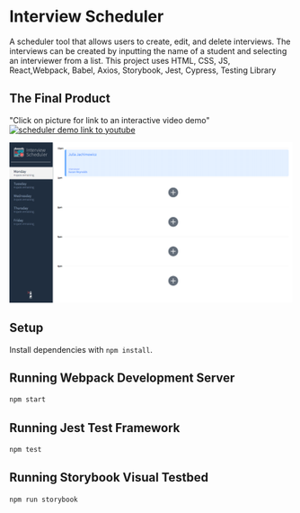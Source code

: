# Interview Scheduler

A scheduler tool that allows users to create, edit, and delete interviews. The interviews can be created by inputting the name of a student and selecting an interviewer from a list. This project uses HTML, CSS, JS, React,Webpack, Babel, Axios, Storybook, Jest, Cypress, Testing Library

## The Final Product

"Click on picture for link to an interactive video demo"
<a href="https://youtu.be/VtDZQggR4uk" target="_blank"><img src="public/images/SCHEDULER-VID.gif" 
alt="scheduler demo link to youtube" width="900" height="500"/></a>


!["Home Page"](https://github.com/juliaj621/scheduler/blob/master/public/images/SCHEDULER-PIC.png?raw=true)

## Setup

Install dependencies with `npm install`.

## Running Webpack Development Server

```sh
npm start
```

## Running Jest Test Framework

```sh
npm test
```

## Running Storybook Visual Testbed

```sh
npm run storybook
```
